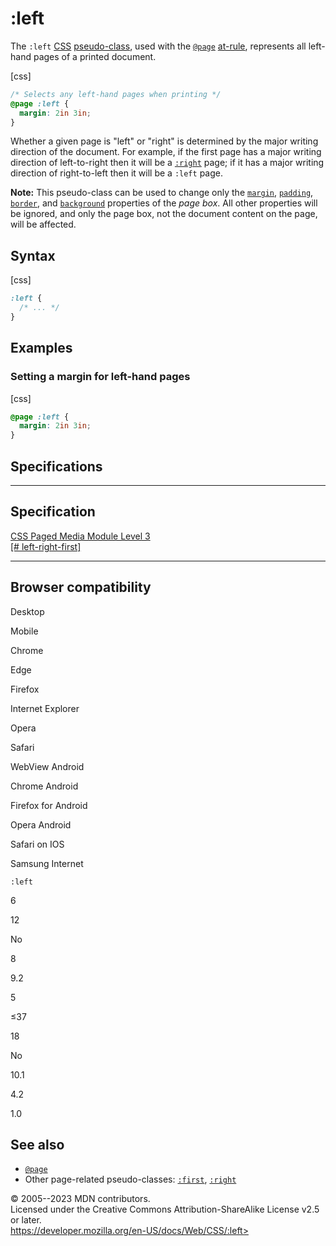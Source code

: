 :left
=====

The `:left` [CSS](https://developer.mozilla.org/en-US/docs/Web/CSS)
[pseudo-class](pseudo-classes.md), used with the [`@page`](@page.md)
[at-rule](at-rule.md), represents all left-hand pages of a printed
document.

[css]

```css
/* Selects any left-hand pages when printing */
@page :left {
  margin: 2in 3in;
}
```

Whether a given page is \"left\" or \"right\" is determined by the major
writing direction of the document. For example, if the first page has a
major writing direction of left-to-right then it will be a
[`:right`](:right) page; if it has a major writing direction of
right-to-left then it will be a `:left` page.

**Note:** This pseudo-class can be used to change only the
[`margin`](margin.md), [`padding`](padding.md), [`border`](border.md), and
[`background`](background.md) properties of the *page box*. All other
properties will be ignored, and only the page box, not the document
content on the page, will be affected.

Syntax
------

[css]

```css
:left {
  /* ... */
}
```

Examples
--------

### Setting a margin for left-hand pages

[css]

```css
@page :left {
  margin: 2in 3in;
}
```

Specifications
--------------

  ---------------------------------------------------------------------------------

Specification
  ---------------------------------------------------------------------------------

  [CSS Paged Media Module Level 3\
  [\#
  left-right-first]](https://drafts.csswg.org/css-page/#left-right-first)

  ---------------------------------------------------------------------------------

Browser compatibility
---------------------

Desktop

Mobile

Chrome

Edge

Firefox

Internet Explorer

Opera

Safari

WebView Android

Chrome Android

Firefox for Android

Opera Android

Safari on IOS

Samsung Internet

`:left`

6

12

No

8

9.2

5

≤37

18

No

10.1

4.2

1.0

See also
--------

- [`@page`](@page.md)
- Other page-related pseudo-classes: [`:first`](:first),
    [`:right`](:right)

© 2005--2023 MDN contributors.\
Licensed under the Creative Commons Attribution-ShareAlike License v2.5
or later.\
https://developer.mozilla.org/en-US/docs/Web/CSS/:left>
